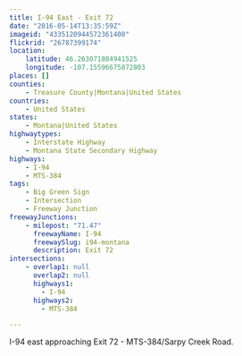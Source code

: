 ```yaml
---
title: I-94 East - Exit 72
date: "2016-05-14T13:35:59Z"
imageid: "4335120944572361400"
flickrid: "26787399174"
location:
    latitude: 46.263071804941525
    longitude: -107.15596675872803
places: []
counties:
    - Treasure County|Montana|United States
countries:
    - United States
states:
    - Montana|United States
highwaytypes:
    - Interstate Highway
    - Montana State Secondary Highway
highways:
    - I-94
    - MTS-384
tags:
    - Big Green Sign
    - Intersection
    - Freeway Junction
freewayJunctions:
    - milepost: "71.47"
      freewayName: I-94
      freewaySlug: i94-montana
      description: Exit 72
intersections:
    - overlap1: null
      overlap2: null
      highways1:
        - I-94
      highways2:
        - MTS-384

---
```

I-94 east approaching Exit 72 - MTS-384/Sarpy Creek Road.